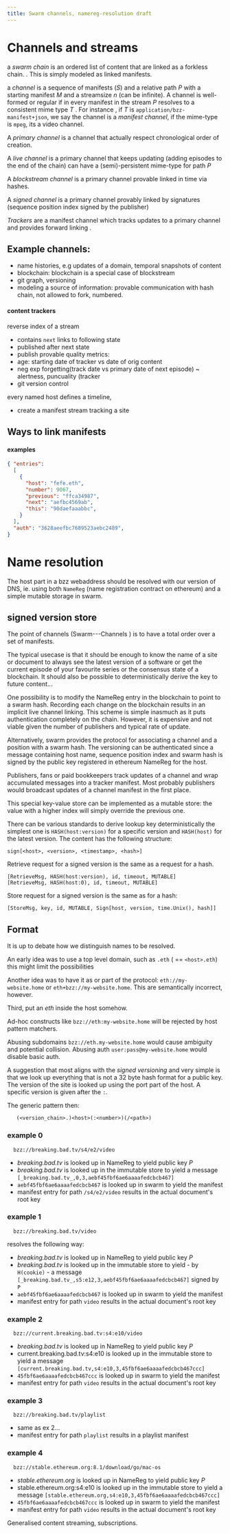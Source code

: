 ```yaml
---
title: Swarm channels, namereg-resolution draft
---
```

# Channels and streams

a *swarm chain* is an ordered list of content that are linked as a forkless chain.
.
This is simply modeled as linked manifests. 

a *channel* is a sequence of manifests (_S_) and a relative path _P_ with a starting manifest _M_ and a streamsize _n_ (can be infinite). A channel is well-formed or regular if in every manifest in the stream _P_ resolves to a consistent mime type _T_ . For instance , if _T_ is `application/bzz-manifest+json`, we say the channel is a _manifest channel_, if the mime-type is `mpeg`, its a video channel. 

A *primary channel* is a channel that actually respect chronological order of creation. 

A *live channel* is a primary channel that keeps updating (adding episodes to the end of the chain)  can have a (semi)-persistent mime-type for  path _P_

A *blockstream channel* is a primary channel provable linked in time via hashes.

A *signed channel* is a primary channel provably linked by signatures (sequence position index signed by the publisher)

*Trackers* are a manifest channel which tracks updates to a primary channel and provides forward linking .

## Example channels:

- name histories, e.g updates of a domain, temporal snapshots of content
- blockchain: blockchain is a special case of blockstream
- git graph, versioning
- modeling a source of information: provable communication with hash chain, not allowed to fork, numbered. 

#### content trackers

reverse index of a stream 
- contains `next` links to following state
- published after next state
- publish provable quality metrics:
- age: starting date of tracker vs date of orig content 
- neg exp forgetting(track date vs primary date of next episode) ~ alertness, puncuality (tracker
- git version control

every named host defines a timeline, 
- create a manifest stream tracking a site

## Ways to link manifests

#### examples

``` json
{ "entries":
  [
    {
      "host": "fefe.eth",
      "number": 9067,
      "previous": "ffca34987",
      "next": "aefbc4569ab",
      "this": "90daefaaabbc",
    }
  ],
  "auth": "3628aeefbc7689523aebc2489",
}
```


# Name resolution 

The host part in a bzz webaddress should be resolved with our version of DNS, ie. using both `NameReg` (name registration contract on ethereum) and a simple mutable storage in swarm. 

## signed version store
The point of channels (Swarm---Channels
) is to have a total order over a set of manifests.

The typical usecase is that it should be enough to know the name of a site or document to always see the latest version of a software or get the current episode of your favourite series or the consensus state of a blockchain. It should also be possible to deterministically derive the key to future content...

One possibility is to modify the  NameReg entry in the blockchain to point to a swarm hash. Recording each change on the blockchain results in an implicit live channel linking. This scheme is simple inasmuch as it puts authentication completely on the chain. However, it is expensive and not viable given the number of publishers and typical rate of update.

Alternatively, swarm provides the protocol for associating a channel and a position with a swarm hash. The versioning can be authenticated since a message containing host name, sequence position index and swarm hash is signed by the public key registered in ethereum NameReg for the host.

Publishers, fans or paid bookkeepers track updates of a channel and wrap accumulated messages into a tracker manifest. 
Most probably publishers would broadcast updates of a channel manifest in the first place.

This special key-value store can be implemented as a mutable store: the value with a higher index will simply override the previous one.

There can be various standards to derive lookup key deterministically 
the simplest one is `HASH(host:version)` for a specific version and `HASH(host)` for the latest version. 
The content has the following structure:

```
sign[<host>, <version>, <timestamp>, <hash>]
```

Retrieve request for a signed version is the same as a request for a hash. 

    [RetrieveMsg, HASH(host:version), id, timeout, MUTABLE] 
    [RetrieveMsg, HASH(host:0), id, timeout, MUTABLE] 

Store request for a signed version is the same as for a hash:

    [StoreMsg, key, id, MUTABLE, Sign[host, version, time.Unix(), hash]] 

## Format
It is up to debate how we distinguish names to be resolved. 

An early idea was to use a top level domain, such as `.eth` (<source> == `<host>.eth`)
this might limit the possibilities

Another idea was to have it as or part of the protocol: `eth://my-website.home` or `eth+bzz://my-website.home`. This are semantically incorrect, however. 

Third, put an _eth_ inside the host somehow.

Ad-hoc constructs like `bzz://eth:my-website.home` will be rejected by host pattern matchers.

Abusing subdomains `bzz://eth.my-website.home` would cause ambiguity and potential collision.
Abusing auth  `user:pass@my-website.home` would disable basic auth.

A suggestion that most aligns with the *signed versioning* and very simple is that we look up everything that is not a 32 byte hash format for a public key. The version of the site is looked up using the port part of the host. A specific version is given after the `:`. 

The generic pattern then:

```
   (<version_chain>.)<host>(:<number>)(/<path>)
```

### example 0
```
  bzz://breaking.bad.tv/s4/e2/video
```
- _breaking.bad.tv_ is looked up in NameReg to yield public key _P_
- _breaking.bad.tv_ is looked up in the immutable store to yield a message `[_breaking.bad.tv_,0,3,aebf45fbf6ae6aaaafedcbcb467]`
-  `aebf45fbf6ae6aaaafedcbcb467` is looked up in swarm to yield the manifest 
- manifest entry for path `/s4/e2/video` results in the actual document's root key

### example 1
```
  bzz://breaking.bad.tv/video
```
resolves the following way:
- _breaking.bad.tv_ is looked up in NameReg to yield public key _P_
- _breaking.bad.tv_ is looked up in the immutable store to yield - by `H(cookie)` - a message `[_breaking.bad.tv_,s5:e12,3,aebf45fbf6ae6aaaafedcbcb467]` signed by `P`
-  `aebf45fbf6ae6aaaafedcbcb467` is looked up in swarm to yield the manifest 
- manifest entry for path `video` results in the actual document's root key

### example 2
```
  bzz://current.breaking.bad.tv:s4:e10/video
```
- _breaking.bad.tv_ is looked up in NameReg to yield public key _P_
- current.breaking.bad.tv:s4:e10 is looked up in the immutable store to yield a message `[current.breaking.bad.tv,s4:e10,3,45fbf6ae6aaaafedcbcb467ccc]`
-  `45fbf6ae6aaaafedcbcb467ccc` is looked up in swarm to yield the manifest 
- manifest entry for path `video` results in the actual document's root key

### example 3
```
  bzz://breaking.bad.tv/playlist
```
- same as ex 2...
- manifest entry for path `playlist` results in a playlist manifest


### example 4
```
  bzz://stable.ethereum.org:8.1/download/go/mac-os
```
- _stable.ethereum.org_ is looked up in NameReg to yield public key _P_
- stable.ethereum.org:s4:e10 is looked up in the immutable store to yield a message `[stable.ethereum.org,s4:e10,3,45fbf6ae6aaaafedcbcb467ccc]`
-  `45fbf6ae6aaaafedcbcb467ccc` is looked up in swarm to yield the manifest 
- manifest entry for path `video` results in the actual document's root key

Generalised content streaming, subscriptions.
